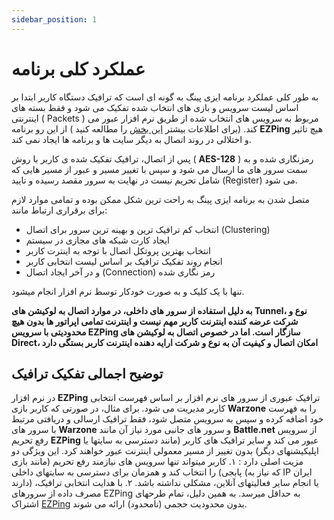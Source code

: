 ```yaml
---
sidebar_position: 1
---
```


# عملکرد کلی برنامه


به طور کلی عملکرد برنامه ایزی پینگ به گونه ای است که ترافیک دستگاه کاربر ابتدا بر اساس لیست سرویس و بازی های انتخاب شده تفکیک می شود و فقط بسته های اینترنتی ( Packets ) مربوط به سرویس های انتخاب شده از طریق نرم افزار عبور می کند. (برای اطلاعات بیشتر [این بخش](https://docs.ezping.ir/how-it-works/overview#:~:text=%D8%AA%D9%88%D8%B6%DB%8C%D8%AD%20%D8%A7%D8%AC%D9%85%D8%A7%D9%84%DB%8C%20%D8%AA%D9%81%DA%A9%DB%8C%DA%A9%20%D8%AA%D8%B1%D8%A7%D9%81%DB%8C%DA%A9) را مطالعه کنید ) از این رو برنامه **EZPing** هیچ تاثیر و اختلالی در روند اتصال به دیگر سایت ها و برنامه ها ایجاد نمی کند. 

پس از اتصال، ترافیک تفکیک شده ی کاربر با روش ( **AES-128** ) رمزنگاری شده و به سمت سرور های ما ارسال می شود و سپس با تغییر مسیر و عبور از مسیر هایی که شامل تحریم نیست در نهایت به سرور مقصد رسیده و تایید (Register) می شود.

متصل شدن به برنامه ایزی پینگ به راحت ترین شکل ممکن بوده و تمامی موارد لازم برای برقراری ارتباط مانند:

- انتخاب کم ترافیک ترین و بهینه ترین سرور برای اتصال (Clustering)
- ایجاد کارت شبکه های مجازی در سیستم   
- انتخاب بهترین پروتکل اتصال با توجه به اینترت کاربر
- انجام روند تفکیک ترافیک بر اساس لیست انتخابی کاربر 
- و در آخر ایجاد اتصال (Connection) رمز نگاری شده

تنها با یک کلیک و به صورت خودکار توسط نرم افزار انجام میشود.


**به دلیل استفاده از سرور های داخلی، در موارد اتصال به لوکیشن های Tunnel، نوع و شرکت عرضه کننده اینترنت کاربر مهم نیست و اینترنت تمامی اپراتور ها بدون هیچ محدودیتی با سرویس EZPing سازگار است. اما در خصوص اتصال به لوکیشن های Direct، امکان اتصال و کیفیت آن به نوع و شرکت ارایه دهنده اینترنت کاربر بستگی دارد**



## توضیح اجمالی تفکیک ترافیک

در نرم افزار **EZPing** ترافیک عبوری از سرور های نرم افزار بر اساس فهرست انتخابی کاربر مدیریت می شود. برای مثال، در صورتی که کاربر بازی **Warzone** را به فهرست خود اضافه کرده و سپس به سرویس متصل شود، فقط ترافیک ارسالی و دریافتی مرتبط با سرور های **Warzone** و سرور های جانبی مورد نیاز آن مانند **Battle.net** از سرویس رفع تحریم **EZPing** عبور می کند و سایر ترافیک های کاربر (مانند دسترسی به سایتها یا اپلیکیشنهای دیگر) بدون تغییر از مسیر معمولی اینترنت عبور خواهند کرد.
این ویژگی دو مزیت اصلی دارد :
۱. کاربر میتواند تنها سرویس های نیازمند رفع تحریم (مانند بازی پابجی) را انتخاب کند و همزمان برای دسترسی به سایتهای داخلی (که نیاز به IP ایران دارند) یا انجام سایر فعالیتهای آنلاین، مشکلی نداشته باشد.
۲. با هدایت انتخابی ترافیک، مصرف داده از سرورهای EZPing به حداقل میرسد. به همین دلیل، تمام طرحهای اشتراک [EZPing](https://ezping.ir/) بدون محدودیت حجمی (نامحدود) ارائه می شوند.
